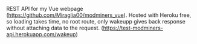 REST API for my Vue webpage (https://github.com/Miraglia00/modminers_vue). Hosted with Heroku free, so loading takes time, no root route, only wakeupp gives back response without attaching data to the request. (https://test-modminers-api.herokuapp.com/wakeup)
